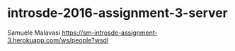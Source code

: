 # introsde-2016-assignment-3-server
Samuele Malavasi
https://sm-introsde-assignment-3.herokuapp.com/ws/people?wsdl
